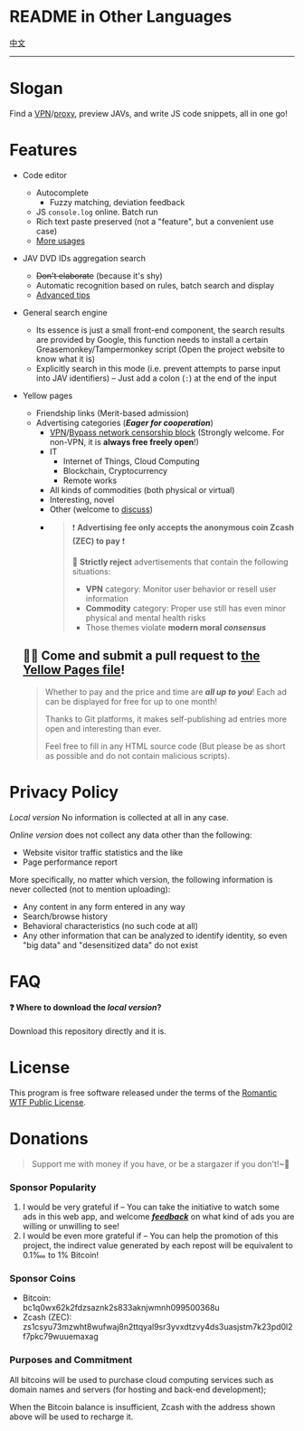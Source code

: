 # README in Other Languages
[中文]

[中文]: ./docs/readme-in-other-langs/zh.md

---

# Slogan
Find a [VPN]/[proxy], preview JAVs, and write JS code snippets, all in one go!


# Features
- Code editor
  - Autocomplete
    - Fuzzy matching, deviation feedback
  - JS `console.log` online. Batch run
  - Rich text paste preserved (not a "feature", but a convenient use case)
  - [More usages](./docs/ProTips/code-editor.md)
- JAV DVD IDs aggregation search
  - ~~Don't elaborate~~ (because it's shy)
  - Automatic recognition based on rules, batch search and display
  - [Advanced tips](./docs/ProTips/jav.md)
- General search engine
  - Its essence is just a small front-end component,
     the search results are provided by Google, this function needs to install a certain
     Greasemonkey/Tampermonkey script (Open the project website to know what it is)
  - Explicitly search in this mode (i.e. prevent attempts to parse input into JAV identifiers)
     – Just add a colon (`:`) at the end of the input
- Yellow pages
  - Friendship links (Merit-based admission)
  - Advertising categories (***Eager for cooperation***)
    - [VPN]/[Bypass network censorship block][proxy]
       (Strongly welcome. For non-VPN, it is **always free freely open**!)
    - IT
      - Internet of Things, Cloud Computing
      - Blockchain, Cryptocurrency
      - Remote works
    - All kinds of commodities (both physical or virtual)
    - Interesting, novel
    - Other (welcome to [discuss][Other categories of advertising])
    - > ❗ **Advertising fee only accepts the anonymous coin Zcash (ZEC) to pay** ❗
      >
      > 🚫 **Strictly reject** advertisements that contain the following situations:  
      > - **VPN** category: Monitor user behavior or resell user information
      > - **Commodity** category: Proper use still has even minor physical and mental health risks
      > - Those themes violate **modern moral *consensus***

  ## 🏃💨 Come and submit a pull request to [the Yellow Pages file]!
  > Whether to pay and the price and time are ***all up to you***!
    Each ad can be displayed for free for up to one month!
  >
  > Thanks to Git platforms, it makes self-publishing ad entries more open and interesting than ever.
  >
  > Feel free to fill in any HTML source code
    (But please be as short as possible and do not contain malicious scripts).

[VPN]: https://github.com/JAVivid/VPN/discussions
[proxy]: https://github.com/JAVivid/V2X/discussions
[Other categories of advertising]: https://github.com/JAVivid/utm/discussions
[the Yellow Pages file]: ./configs/ADs.js


# Privacy Policy
*Local version* No information is collected at all in any case.

*Online version* does not collect any data other than the following:
- Website visitor traffic statistics and the like
- Page performance report

More specifically, no matter which version,
 the following information is never collected (not to mention uploading):
- Any content in any form entered in any way
- Search/browse history
- Behavioral characteristics (no such code at all)
- Any other information that can be analyzed to identify identity,
   so even "big data" and "desensitized data" do not exist


# FAQ
#### ❓ Where to download the *local version*?
Download this repository directly and it is.


# License
This program is free software released under the terms of the [Romantic WTF Public License].

[Romantic WTF Public License]: https://github.com/pygy/The-Romantic-WTF-Public-License


# Donations
> Support me with money if you have, or be a stargazer if you don't!~🙏

### Sponsor Popularity
1. I would be very grateful if –
    You can take the initiative to watch some ads in this web app,
    and welcome ***[feedback]*** on what kind of ads you are willing or unwilling to see!
2. I would be even more grateful if –
    You can help the promotion of this project,
    the indirect value generated by each repost will be equivalent to 0.1‱ to 1% Bitcoin!

[feedback]: https://github.com/JAVivid/user-feedback/discussions

### Sponsor Coins
- Bitcoin:  
  bc1q0wx62k2fdzsaznk2s833aknjwmnh099500368u
- Zcash (ZEC):  
  zs1csyu73mzwht8wufwaj8n2ttqyal9sr3yvxdtzvy4ds3uasjstm7k23pd0l2f7pkc79wuuemaxag

### Purposes and Commitment
All bitcoins will be used to purchase cloud computing services such as domain names and servers
 (for hosting and back-end development);

When the Bitcoin balance is insufficient,
 Zcash with the address shown above will be used to recharge it.